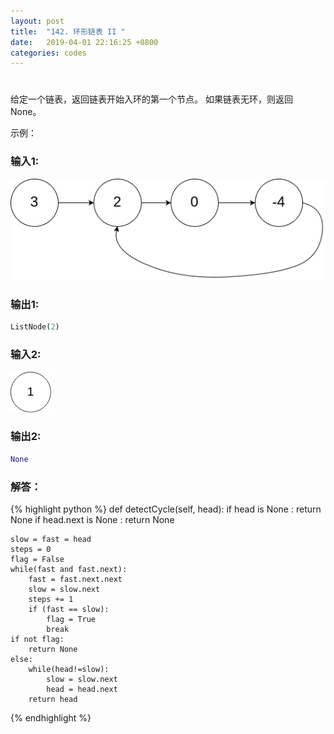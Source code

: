 ```yaml
---
layout: post
title:  "142. 环形链表 II "
date:   2019-04-01 22:16:25 +0800
categories: codes
---
```

#  

给定一个链表，返回链表开始入环的第一个节点。 如果链表无环，则返回 None。

示例：  

### 输入1:   
![ListNode](../PNG/circularlinkedlist_test1.png)  

### 输出1:  
```Python
ListNode(2)
```

### 输入2:   
![ListNode](../PNG/circularlinkedlist_test3.png)  

### 输出2:  
```Python
None
```

### 解答：  

{% highlight python %}
def detectCycle(self, head):
    if head is None : return None
    if head.next is None : return None

    slow = fast = head
    steps = 0
    flag = False
    while(fast and fast.next):
        fast = fast.next.next
        slow = slow.next
        steps += 1
        if (fast == slow):
            flag = True
            break
    if not flag:
        return None
    else:
        while(head!=slow):
            slow = slow.next
            head = head.next
        return head
{% endhighlight %}
